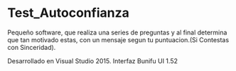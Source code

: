 # Test_Autoconfianza
Pequeño software, que realiza una series de preguntas y al final determina que tan motivado estas, con un mensaje segun tu puntuacion.(Si Contestas con Sinceridad).

Desarrollado en Visual Studio 2015.
Interfaz Bunifu UI 1.52


